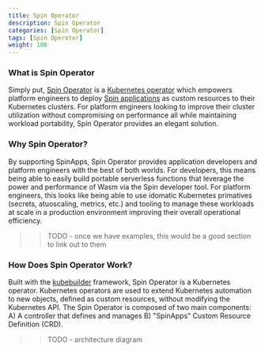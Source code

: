 ```yaml
---
title: Spin Operator
description: Spin Operator
categories: [Spin Operator]
tags: [Spin Operator]
weight: 100
---
```


### What is Spin Operator

Simply put, [Spin Operator](https://github.com/spinkube/spin-operator/) is a [Kubernetes operator](https://kubernetes.io/docs/concepts/extend-kubernetes/operator/) which empowers platform engineers to deploy [Spin applications](https://developer.fermyon.com/spin) as custom resources to their Kubernetes clusters. For platform engineers looking to improve their cluster utilization without compromising on performance all while maintaining workload portability, Spin Operator provides an elegant solution. 

### Why Spin Operator? 

By supporting SpinApps, Spin Operator provides application developers and platform engineers with the best of both worlds. For developers, this means being able to easily build portable serverless functions that leverage the power and performance of Wasm via the Spin developer tool. For platform engineers, this looks like being able to use idomatic Kubernetes primatives (secrets, atuoscaling, metrics, etc.) and tooling to manage these workloads at scale in a production environment improving their overall operational efficiency. 

>> TODO - once we have examples, this would be a good section to link out to them 

### How Does Spin Operator Work? 

Built with the [kubebuilder](https://github.com/kubernetes-sigs/kubebuilder) framework, Spin Operator is a Kubernetes operator. Kubernetes operators are used to extend Kubernetes automation to new objects, defined as custom resources, without modifying the Kubernetes API. The Spin Operator is composed of two main components: A) A controller that defines and manages B) "SpinApps" Custom Resource Definition (CRD).  

>> TODO - architecture diagram